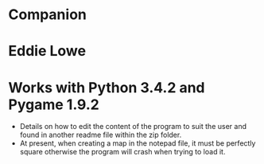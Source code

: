 # Companion
# Eddie Lowe
# Works with Python 3.4.2 and Pygame 1.9.2

- Details on how to edit the content of the program to suit the user and found in another readme file within the zip folder.
- At present, when creating a map in the notepad file, it must be perfectly square otherwise the program will crash when trying to load it.

